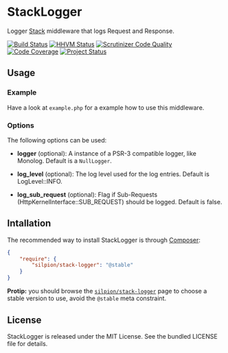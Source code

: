 StackLogger
==========

Logger [Stack](http://stackphp.com/) middleware that logs Request and Response.

[![Build Status](https://travis-ci.org/h4cc/StackLogger.png)](https://travis-ci.org/h4cc/StackLogger)
[![HHVM Status](http://hhvm.h4cc.de/badge/silpion/stack-logger.png)](http://hhvm.h4cc.de/package/silpion/stack-logger)
[![Scrutinizer Code Quality](https://scrutinizer-ci.com/g/h4cc/StackLogger/badges/quality-score.png?s=732f86ff20041606d86bef93a8ad2d5e7c6a3a9f)](https://scrutinizer-ci.com/g/h4cc/StackLogger/)
[![Code Coverage](https://scrutinizer-ci.com/g/h4cc/StackLogger/badges/coverage.png?s=2e687da19667dfab1467bf6f143c6a1742418ce4)](https://scrutinizer-ci.com/g/h4cc/StackLogger/)
[![Project Status](http://stillmaintained.com/h4cc/StackLogger.png)](http://stillmaintained.com/h4cc/StackLogger)

Usage
-----

### Example

Have a look at `example.php` for a example how to use this middleware.


### Options

The following options can be used:

* **logger** (optional): A instance of a PSR-3 compatible logger, like Monolog. Default is a `NullLogger`.

* **log_level** (optional): The log level used for the log entries. Default is LogLevel::INFO.

* **log_sub_request** (optional): Flag if Sub-Requests (HttpKernelInterface::SUB_REQUEST) should be logged. Default is false.


Intallation
-----------

The recommended way to install StackLogger is through
[Composer](http://getcomposer.org/):

``` json
{
    "require": {
        "silpion/stack-logger": "@stable"
    }
}
```

**Protip:** you should browse the
[`silpion/stack-logger`](https://packagist.org/packages/silpion/stack-logger)
page to choose a stable version to use, avoid the `@stable` meta constraint.


License
-------

StackLogger is released under the MIT License. See the bundled LICENSE file for details.
